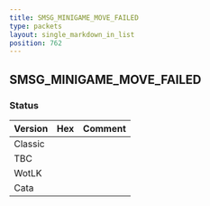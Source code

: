 ```yaml
---
title: SMSG_MINIGAME_MOVE_FAILED
type: packets
layout: single_markdown_in_list
position: 762
---
```


## SMSG_MINIGAME_MOVE_FAILED

### Status

Version | Hex | Comment
---------- | ---------- | ---------- 
Classic |  |  
TBC |  |  
WotLK |  |  
Cata |  |  
